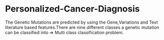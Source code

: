 # Personalized-Cancer-Diagnosis
The Genetic Mutations are predicted by using the Gene,Variations and Text literature based features.There are nine different classes a genetic mutation can be classified into => Multi class classification problem.
